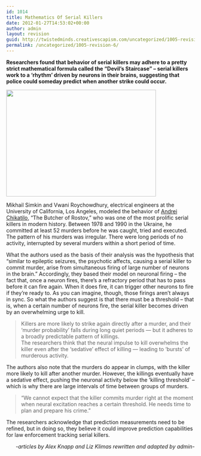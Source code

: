 ```yaml
---
id: 1014
title: Mathematics Of Serial Killers
date: 2012-01-27T14:53:02+00:00
author: admin
layout: revision
guid: http://twistedminds.creativescapism.com/uncategorized/1005-revision-6/
permalink: /uncategorized/1005-revision-6/
---
```

<p class="dropcap-first">
  <strong>Researchers found that behavior of serial killers may adhere to a pretty strict mathematical formula called the &#8220;Devil&#8217;s Staircase&#8221; &#8211; serial killers work to a &#8216;rhythm&#8217; driven by neurons in their brains, suggesting that police could someday predict when another strike could occur.</strong>
</p>

[<img src="http://twistedminds.creativescapism.com/wordpress/wp-content/uploads/2012/01/SerialKillerData-e1327675901400.jpg" alt="" title="SerialKillerData" width="400" height="285" class="aligncenter size-full wp-image-1008" />](http://twistedminds.creativescapism.com/wordpress/wp-content/uploads/2012/01/SerialKillerData-e1327675901400.jpg)

Mikhail Simkin and Vwani Roychowdhury, electrical engineers at the University of California, Los Angeles, modeled the behavior of [Andrei Chikatilo,](http://twistedminds.creativescapism.com/most-notorious/andrei-chikatilo/ "Andrei Chikatilo biography") &#8220;The Butcher of Rostov,&#8221; who was one of the most prolific serial killers in modern history. Between 1978 and 1990 in the Ukraine, he committed at least 52 murders before he was caught, tried and executed. The pattern of his murders was irregular. There were long periods of no activity, interrupted by several murders within a short period of time.

What the authors used as the basis of their analysis was the hypothesis that &#8220;similar to epileptic seizures, the psychotic affects, causing a serial killer to commit murder, arise from simultaneous firing of large number of neurons in the brain.&#8221; Accordingly, they based their model on neuronal firing – the fact that, once a neuron fires, there’s a refractory period that has to pass before it can fire again. When it does fire, it can trigger other neurons to fire if they’re ready to. As you can imagine, though, those firings aren’t always in sync. So what the authors suggest is that there must be a threshold – that is, when a certain number of neurons fire, the serial killer becomes driven by an overwhelming urge to kill.

> Killers are more likely to strike again directly after a murder, and their &#8216;murder probability&#8217; falls during long quiet periods — but it adheres to a broadly predictable pattern of killings.  
> The researchers think that the neural impulse to kill overwhelms the killer even after the &#8216;sedative&#8217; effect of killing — leading to &#8216;bursts&#8217; of murderous activity.

The authors also note that the murders do appear in clumps, with the killer more likely to kill after another murder. However, the killings eventually have a sedative effect, pushing the neuronal activity below the &#8216;killing threshold&#8217; – which is why there are large intervals of time between groups of murders.

> &#8220;We cannot expect that the killer commits murder right at the moment when neural excitation reaches a certain threshold. He needs time to plan and prepare his crime.&#8221;

The researchers acknowledge that prediction measurements need to be refined, but in doing so, they believe it could improve prediction capabilities for law enforcement tracking serial killers.

<p style="text-align: right;">
  <em>-articles by Alex Knapp and Liz Klimas rewritten and adapted by admin-</em>
</p>